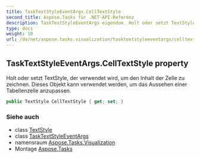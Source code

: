 ```yaml
---
title: TaskTextStyleEventArgs.CellTextStyle
second_title: Aspose.Tasks für .NET-API-Referenz
description: TaskTextStyleEventArgs eigendom. Holt oder setzt TextStyle der verwendet wird um den Inhalt der Zelle zu zeichnen. Dieses Objekt kann verwendet werden um das Aussehen einer Tabellenzelle anzupassen.
type: docs
weight: 10
url: /de/net/aspose.tasks.visualization/tasktextstyleeventargs/celltextstyle/
---
```

## TaskTextStyleEventArgs.CellTextStyle property

Holt oder setzt TextStyle, der verwendet wird, um den Inhalt der Zelle zu zeichnen. Dieses Objekt kann verwendet werden, um das Aussehen einer Tabellenzelle anzupassen.

```csharp
public TextStyle CellTextStyle { get; set; }
```

### Siehe auch

* class [TextStyle](../../textstyle/)
* class [TaskTextStyleEventArgs](../)
* namensraum [Aspose.Tasks.Visualization](../../tasktextstyleeventargs/)
* Montage [Aspose.Tasks](../../../)


